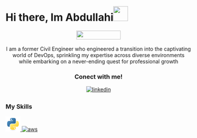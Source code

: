 <h1>Hi there, Im Abdullahi<img src="https://media.tenor.com/oqXocliEYAMAAAAi/hello-yellow.gif" height=40px width=40px></h1>

<p align="center">
  <img src="https://komarev.com/ghpvc/?username=abdullahishs&color=blue&style=flat" 
  width="120" height="24"/>
</p>

<p align="center"> I am a former Civil Engineer who engineered a transition into the captivating world of DevOps, sprinkling my expertise across diverse environments while embarking on a never-ending quest for professional growth</p>

<h3 align="center"> Conect with me! </h3>
<p align="center">
<a href="https://www.linkedin.com/abdullahisheikh-salah" target="_blank">
<img src=https://img.shields.io/badge/linkedin-%231E77B5.svg?&style=for-the-badge&logo=linkedin&logoColor=navy alt=linkedin style="margin-bottom: 5px;" />
</a>
</p>

<h3> My Skills </h3>
<a href="https://www.python.org" target="_blank" rel="noreferrer"> <img src="https://raw.githubusercontent.com/devicons/devicon/master/icons/python/python-original.svg" alt="python" width="40" height="40"/> </a>
<a href="https://www.aws.amazon.com" target="_blank" rel="noreferrer"> <img src="https://a0.awsstatic.com/libra-css/images/logos/aws_smile-header-desktop-en-white_59x35@2x.png" alt="aws" width="40" height="30"/> </a>



  
  
  
  
<!--
**abdullahishs/abdullahishs** is a ✨ _special_ ✨ repository because its `README.md` (this file) appears on your GitHub profile.

Here are some ideas to get you started:

- 🔭 I’m currently working on ...
- 🌱 I’m currently learning ...
- 👯 I’m looking to collaborate on ...
- 🤔 I’m looking for help with ...
- 💬 Ask me about ...
- 📫 How to reach me: ...
- 😄 Pronouns: ...
- ⚡ Fun fact: ...
-->
